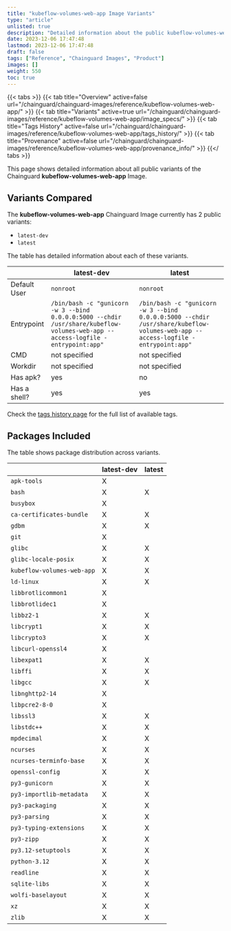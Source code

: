 ```yaml
---
title: "kubeflow-volumes-web-app Image Variants"
type: "article"
unlisted: true
description: "Detailed information about the public kubeflow-volumes-web-app Chainguard Image variants"
date: 2023-12-06 17:47:48
lastmod: 2023-12-06 17:47:48
draft: false
tags: ["Reference", "Chainguard Images", "Product"]
images: []
weight: 550
toc: true
---
```


{{< tabs >}}
{{< tab title="Overview" active=false url="/chainguard/chainguard-images/reference/kubeflow-volumes-web-app/" >}}
{{< tab title="Variants" active=true url="/chainguard/chainguard-images/reference/kubeflow-volumes-web-app/image_specs/" >}}
{{< tab title="Tags History" active=false url="/chainguard/chainguard-images/reference/kubeflow-volumes-web-app/tags_history/" >}}
{{< tab title="Provenance" active=false url="/chainguard/chainguard-images/reference/kubeflow-volumes-web-app/provenance_info/" >}}
{{</ tabs >}}

This page shows detailed information about all public variants of the Chainguard **kubeflow-volumes-web-app** Image.

## Variants Compared
The **kubeflow-volumes-web-app** Chainguard Image currently has 2 public variants: 

- `latest-dev`
- `latest`

The table has detailed information about each of these variants.

|              | latest-dev                                                                                                                       | latest                                                                                                                           |
|--------------|----------------------------------------------------------------------------------------------------------------------------------|----------------------------------------------------------------------------------------------------------------------------------|
| Default User | `nonroot`                                                                                                                        | `nonroot`                                                                                                                        |
| Entrypoint   | `/bin/bash -c "gunicorn -w 3 --bind 0.0.0.0:5000 --chdir /usr/share/kubeflow-volumes-web-app --access-logfile - entrypoint:app"` | `/bin/bash -c "gunicorn -w 3 --bind 0.0.0.0:5000 --chdir /usr/share/kubeflow-volumes-web-app --access-logfile - entrypoint:app"` |
| CMD          | not specified                                                                                                                    | not specified                                                                                                                    |
| Workdir      | not specified                                                                                                                    | not specified                                                                                                                    |
| Has apk?     | yes                                                                                                                              | no                                                                                                                               |
| Has a shell? | yes                                                                                                                              | yes                                                                                                                              |

Check the [tags history page](/chainguard/chainguard-images/reference/kubeflow-volumes-web-app/tags_history/) for the full list of available tags.

## Packages Included
The table shows package distribution across variants.

|                            | latest-dev | latest |
|----------------------------|------------|--------|
| `apk-tools`                | X          |        |
| `bash`                     | X          | X      |
| `busybox`                  | X          |        |
| `ca-certificates-bundle`   | X          | X      |
| `gdbm`                     | X          | X      |
| `git`                      | X          |        |
| `glibc`                    | X          | X      |
| `glibc-locale-posix`       | X          | X      |
| `kubeflow-volumes-web-app` | X          | X      |
| `ld-linux`                 | X          | X      |
| `libbrotlicommon1`         | X          |        |
| `libbrotlidec1`            | X          |        |
| `libbz2-1`                 | X          | X      |
| `libcrypt1`                | X          | X      |
| `libcrypto3`               | X          | X      |
| `libcurl-openssl4`         | X          |        |
| `libexpat1`                | X          | X      |
| `libffi`                   | X          | X      |
| `libgcc`                   | X          | X      |
| `libnghttp2-14`            | X          |        |
| `libpcre2-8-0`             | X          |        |
| `libssl3`                  | X          | X      |
| `libstdc++`                | X          | X      |
| `mpdecimal`                | X          | X      |
| `ncurses`                  | X          | X      |
| `ncurses-terminfo-base`    | X          | X      |
| `openssl-config`           | X          | X      |
| `py3-gunicorn`             | X          | X      |
| `py3-importlib-metadata`   | X          | X      |
| `py3-packaging`            | X          | X      |
| `py3-parsing`              | X          | X      |
| `py3-typing-extensions`    | X          | X      |
| `py3-zipp`                 | X          | X      |
| `py3.12-setuptools`        | X          | X      |
| `python-3.12`              | X          | X      |
| `readline`                 | X          | X      |
| `sqlite-libs`              | X          | X      |
| `wolfi-baselayout`         | X          | X      |
| `xz`                       | X          | X      |
| `zlib`                     | X          | X      |

